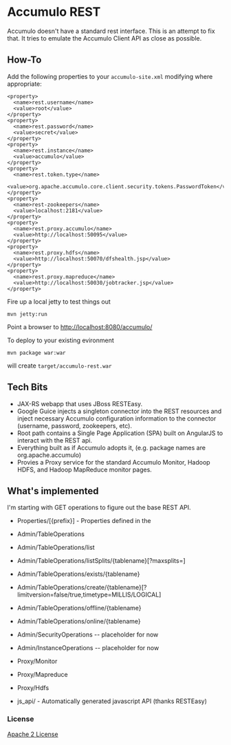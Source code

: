 # Accumulo REST

Accumulo doesn't have a standard rest interface. This is an attempt to fix that. 
It tries to emulate the Accumulo Client API as close as possible.  

## How-To

Add the following properties to your `accumulo-site.xml` modifying where appropriate:

    <property>                                                                    
      <name>rest.username</name>                                                  
      <value>root</value>                                                         
    </property>                                                                   
    <property>                                                                    
      <name>rest.password</name>                                                  
      <value>secret</value>                                                       
    </property>                                                                   
    <property>                                                                    
      <name>rest.instance</name>                                                  
      <value>accumulo</value>                                                     
    </property>                                                                   
    <property>                                                                    
      <name>rest.token.type</name>                                                
      <value>org.apache.accumulo.core.client.security.tokens.PasswordToken</value>
    </property>                                                                           
    <property>                                                                    
      <name>rest-zookeepers</name>                                                
      <value>localhost:2181</value>                                               
    </property>                         
    <property>                                                                    
      <name>rest.proxy.accumulo</name>                                            
      <value>http://localhost:50095</value>                                       
    </property>                                                                   
    <property>                                                                    
      <name>rest.proxy.hdfs</name>                                                
      <value>http://localhost:50070/dfshealth.jsp</value>                         
    </property>                                                                   
    <property>                                                                    
      <name>rest.proxy.mapreduce</name>                                           
      <value>http://localhost:50030/jobtracker.jsp</value>                        
    </property>      

Fire up a local jetty to test things out

    mvn jetty:run

Point a browser to [http://localhost:8080/accumulo/](http://localhost:8080/accumulo)

To deploy to your existing evironment

    mvn package war:war    

will create `target/accumulo-rest.war`

## Tech Bits

* JAX-RS webapp that uses JBoss RESTEasy.
* Google Guice injects a singleton connector into the REST resources and inject necessary Accumulo configuration information to the connector (username, password, zookeepers, etc).
* Root path contains a Single Page Application (SPA) built on AngularJS to interact with the REST api.
* Everything built as if Accumulo adopts it, (e.g. package names are org.apache.accumulo)
* Provies a Proxy service for the standard Accumulo Monitor, Hadoop HDFS, and Hadoop MapReduce monitor pages.

## What's implemented

I'm starting with GET operations to figure out the base REST API.

* Properties/[{prefix}] - Properties defined in the 
* Admin/TableOperations
* Admin/TableOperations/list
* Admin/TableOperations/listSplits/{tablename}[?maxsplits=<int>]
* Admin/TableOperations/exists/{tablename}
* Admin/TableOperations/create/{tablename}[?limitversion=false/true,timetype=MILLIS/LOGICAL]
* Admin/TableOperations/offline/{tablename}
* Admin/TableOperations/online/{tablename}
* Admin/SecurityOperations -- placeholder for now
* Admin/InstanceOperations -- placeholder for now
* Proxy/Monitor
* Proxy/Mapreduce
* Proxy/Hdfs

* js_api/ - Automatically generated javascript API (thanks RESTEasy)

### License

 [Apache 2 License](http://www.apache.org/licenses/LICENSE-2.0.html)
